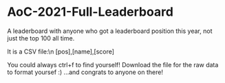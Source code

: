 # AoC-2021-Full-Leaderboard
A leaderboard with anyone who got a leaderboard position this year, not just the top 100 all time.

It is a CSV file:\n
[pos],[name],[score]

You could always ctrl+f to find yourself!
Download the file for the raw data to format yoursef :)
...and congrats to anyone on there!
